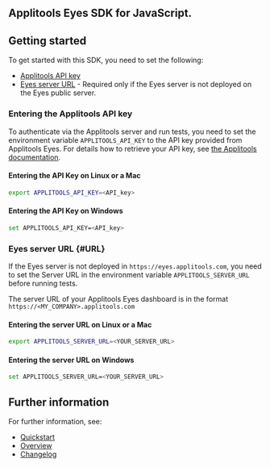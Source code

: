 ## Applitools Eyes SDK for  JavaScript.

## Getting started

To get started with this SDK, you need to set the following:

* [Applitools API key](#API)
* [Eyes server URL](#URL) - Required only if the Eyes server is not deployed on the Eyes public server.

### Entering the Applitools API key

To authenticate via the Applitools server and run tests, you need to set the environment variable `APPLITOOLS_API_KEY` to the API key provided from Applitools Eyes. For details how to retrieve your API key, see [the Applitools documentation](https://applitools.com/tutorials/getting-started/retrieve-api-key).

#### Entering the API Key on Linux or a Mac


```bash
export APPLITOOLS_API_KEY=<API_key>
```

#### Entering the API Key on Windows

```bash
set APPLITOOLS_API_KEY=<API_key>
```

### Eyes server URL {#URL}

If the Eyes server is not deployed in `https://eyes.applitools.com`, you need to set the Server URL in the environment variable `APPLITOOLS_SERVER_URL`  before running tests.

The server URL of your Applitools Eyes dashboard is in the format `https://<MY_COMPANY>.applitools.com`


#### Entering the server URL on Linux or a Mac

```bash
export APPLITOOLS_SERVER_URL=<YOUR_SERVER_URL>
```

#### Entering the server URL on Windows

```bash
set APPLITOOLS_SERVER_URL=<YOUR_SERVER_URL>
```

## Further information

For further information, see:

* [Quickstart](https://applitools.com/tutorials/sdks/selenium-js/quickstart)
* [Overview](https://applitools.com/tutorials/sdks/selenium-js)
* [Changelog](https://applitools.com/tutorials/sdks/selenium-js/changelog)		
